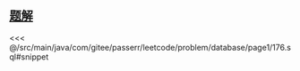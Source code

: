 <!-- @include: @/src/main/java/com/gitee/passerr/leetcode/problem/database/page1/176.md -->
## [题解](https://github.com/PasseRR/JavaLeetCode/blob/master/src/main/java/com/gitee/passerr/leetcode/problem/database/page1/176.sql)
<<< @/src/main/java/com/gitee/passerr/leetcode/problem/database/page1/176.sql#snippet
